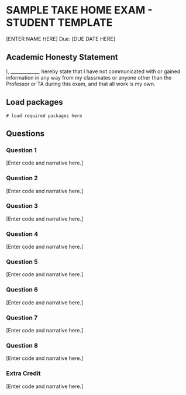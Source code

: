 SAMPLE TAKE HOME EXAM - STUDENT TEMPLATE
================
\[ENTER NAME HERE\]
Due: \[DUE DATE HERE\]

Academic Honesty Statement
--------------------------

I, \_\_\_\_\_\_\_\_\_\_\_\_, hereby state that I have not communicated
with or gained information in any way from my classmates or anyone other
than the Professor or TA during this exam, and that all work is my own.

Load packages
-------------

    # load required packages here

Questions
---------

### Question 1

\[Enter code and narrative here.\]

### Question 2

\[Enter code and narrative here.\]

### Question 3

\[Enter code and narrative here.\]

### Question 4

\[Enter code and narrative here.\]

### Question 5

\[Enter code and narrative here.\]

### Question 6

\[Enter code and narrative here.\]

### Question 7

\[Enter code and narrative here.\]

### Question 8

\[Enter code and narrative here.\]

### Extra Credit

\[Enter code and narrative here.\]
